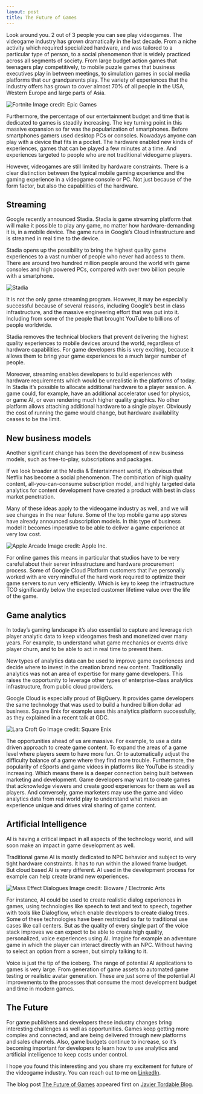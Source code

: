 ```yaml
---
layout: post
title: The Future of Games
---
```



Look around you. 2 out of 3 people you can see play videogames. The videogame industry has grown dramatically in the last decade. From a niche activity which required specialized hardware, and was tailored to a particular type of person, to a social phenomenon that is widely practiced across all segments of society. From large budget action games that teenagers play competitively, to mobile puzzle games that business executives play in between meetings, to simulation games in social media platforms that our grandparents play. The variety of experiences that the industry offers has grown to cover almost 70% of all people in the USA, Western Europe and large parts of Asia.

![Fortnite](/images/fortnite.jpg)
Image credit: Epic Games

Furthermore, the percentage of our entertainment budget and time that is dedicated to games is steadily increasing. The key turning point in this massive expansion so far was the popularization of smartphones. Before smartphones gamers used desktop PCs or consoles. Nowadays anyone can play with a device that fits in a pocket. The hardware enabled new kinds of experiences, games that can be played a few minutes at a time. And experiences targeted to people who are not traditional videogame players.

However, videogames are still limited by hardware constraints. There is a clear distinction between the typical mobile gaming experience and the gaming experience in a videogame console or PC. Not just because of the form factor, but also the capabilities of the hardware.

## Streaming

Google recently announced Stadia. Stadia is game streaming platform that will make it possible to play any game, no matter how hardware-demanding it is, in a mobile device. The game runs in Google’s Cloud infrastructure and is streamed in real time to the device.

Stadia opens up the possibility to bring the highest quality game experiences to a vast number of people who never had access to them. There are around two hundred million people around the world with game consoles and high powered PCs, compared with over two billion people with a smartphone.

![Stadia](/images/stadia.png)

It is not the only game streaming program. However, it may be especially successful because of several reasons, including Google’s best in class infrastructure, and the massive engineering effort that was put into it. Including from some of the people that brought YouTube to billions of people worldwide.

Stadia removes the technical blockers that prevent delivering the highest quality experiences to mobile devices around the world, regardless of hardware capabilities. For game developers this is very exciting, because it allows them to bring your game experiences to a much larger number of people.

Moreover, streaming enables developers to build experiences with hardware requirements which would be unrealistic in the platforms of today. In Stadia it’s possible to allocate additional hardware to a player session. A game could, for example, have an additional accelerator used for physics, or game AI, or even rendering much higher quality graphics. No other platform allows attaching additional hardware to a single player. Obviously the cost of running the game would change, but hardware availability ceases to be the limit.

## New business models

Another significant change has been the development of new business models, such as free-to-play, subscriptions and packages.

If we look broader at the Media & Entertainment world, it’s obvious that Netflix has become a social phenomenon. The combination of high quality content, all-you-can-consume subscription model, and highly targeted data analytics for content development have created a product with best in class market penetration.

Many of these ideas apply to the videogame industry as well, and we will see changes in the near future. Some of the top mobile game app stores have already announced subscription models. In this type of business model it becomes imperative to be able to deliver a game experience at very low cost.

![Apple Arcade](/images/apple-arcade.jpg)
Image credit: Apple Inc.

For online games this means in particular that studios have to be very careful about their server infrastructure and hardware procurement process. Some of Google Cloud Platform customers that I’ve personally worked with are very mindful of the hard work required to optimize their game servers to run very efficiently. Which is key to keep the infrastructure TCO significantly below the expected customer lifetime value over the life of the game.

## Game analytics

In today’s gaming landscape it’s also essential to capture and leverage rich player analytic data to keep videogames fresh and monetized over many years. For example, to understand what game mechanics or events drive player churn, and to be able to act in real time to prevent them.

New types of analytics data can be used to improve game experiences and decide where to invest in the creation brand new content. Traditionally analytics was not an area of expertise for many game developers. This raises the opportunity to leverage other types of enterprise-class analytics infrastructure, from public cloud providers.

Google Cloud is especially proud of BigQuery. It provides game developers the same technology that was used to build a hundred billion dollar ad business. Square Enix for example uses this analytics platform successfully, as they explained in a recent talk at GDC.

![Lara Croft Go](/images/lara-croft-go.jpg)
Image credit: Square Enix

The opportunities ahead of us are massive. For example, to use a data driven approach to create game content. To expand the areas of a game level where players seem to have more fun. Or to automatically adjust the difficulty balance of a game where they find more trouble.
Furthermore, the popularity of eSports and game videos in platforms like YouTube is steadily increasing. Which means there is a deeper connection being built between marketing and development. Game developers may want to create games that acknowledge viewers and create good experiences for them as well as players. And conversely, game marketers may use the game and video analytics data from real world play to understand what makes an experience unique and drives viral sharing of game content.

## Artificial Intelligence

AI is having a critical impact in all aspects of the technology world, and will soon make an impact in game development as well.

Traditional game AI is mostly dedicated to NPC behavior and subject to very tight hardware constraints. It has to run within the allowed frame budget. But cloud based AI is very different. AI used in the development process for example can help create brand new experiences.

![Mass Effect Dialogues](/images/mass-effect-dialogue.jpg)
Image credit: Bioware / Electronic Arts

For instance, AI could be used to create realistic dialog experiences in games, using technologies like speech to text and text to speech, together with tools like Dialogflow, which enable developers to create dialog trees. Some of these technologies have been restricted so far to traditional use cases like call centers. But as the quality of every single part of the voice stack improves we can expect to be able to create high quality, personalized, voice experiences using AI. Imagine for example an adventure game in which the player can interact directly with an NPC. Without having to select an option from a screen, but simply talking to it.

Voice is just the tip of the iceberg. The range of potential AI applications to games is very large. From generation of game assets to automated game testing or realistic avatar generation. These are just some of the potential AI improvements to the processes that consume the most development budget and time in modern games.

## The Future

For game publishers and developers these industry changes bring interesting challenges as well as opportunities. Games keep getting more complex and connected, and are being delivered through new platforms and sales channels. Also, game budgets continue to increase, so it’s becoming important for developers to learn how to use analytics and artificial intelligence to keep costs under control.

I hope you found this interesting and you share my excitement for future of the videogame industry. You can reach out to me on
[LinkedIn](https://www.linkedin.com/in/jtordable/).

The blog post [The Future of Games](https://www.javiertordable.com/the-future-of-games) appeared first on [Javier Tordable Blog](https://www.javiertordable.com/).

